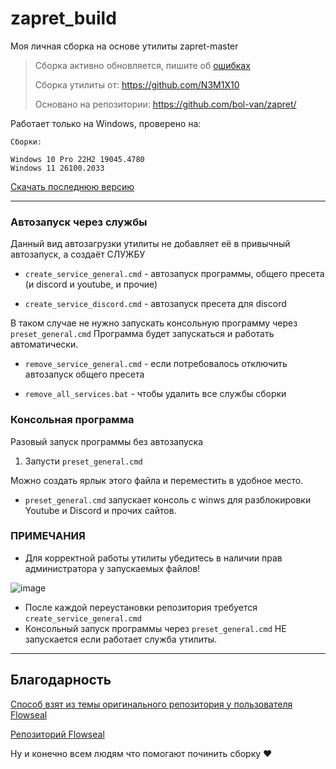 # zapret_build

Моя личная сборка на основе утилиты zapret-master

> Сборка активно обновляется, пишите об [ошибках](https://github.com/N3M1X10/zapret_build/issues)
> 
> Сборка утилиты от: https://github.com/N3M1X10
> 
> Основано на репозитории: https://github.com/bol-van/zapret/
>

Работает только на Windows, проверено на:
```
Сборки:

Windows 10 Pro 22H2 19045.4780
Windows 11 26100.2033
```

[Скачать последнюю версию](https://github.com/N3M1X10/zapret_build/releases)

---

### Автозапуск через службы

Данный вид автозагрузки утилиты не добавляет её в привычный автозапуск, а создаёт СЛУЖБУ

- `create_service_general.cmd` - автозапуск программы, общего пресета (и discord и youtube, и прочие)

- `create_service_discord.cmd` - автозапуск пресета для discord


В таком случае не нужно запускать консольную программу через `preset_general.cmd`
Программа будет запускаться и работать автоматически.


- `remove_service_general.cmd` - если потребовалось отключить автозапуск общего пресета

- `remove_all_services.bat` - чтобы удалить все службы сборки


### Консольная программа

Разовый запуск программы без автозапуска

1. Запусти `preset_general.cmd`

Можно создать ярлык этого файла и переместить в удобное место.

- `preset_general.cmd` запускает консоль с winws для разблокировки Youtube и Discord и прочих сайтов.


### ПРИМЕЧАНИЯ

- Для корректной работы утилиты убедитесь в наличии прав администратора у запускаемых файлов!

![image](https://github.com/user-attachments/assets/5d9cc6fc-aa53-4966-9fc3-87585d9d8b3c)


- После каждой переустановки репозитория требуется `create_service_general.cmd`
- Консольный запуск программы через `preset_general.cmd` НЕ запускается если работает служба утилиты.


---

## Благодарность

[Способ взят из темы оригинального репозитория у пользователя Flowseal](https://github.com/bol-van/zapret/issues/455#issuecomment-2400503770)

[Репозиторий Flowseal](https://github.com/Flowseal/zapret-discord-youtube)

Ну и конечно всем людям что помогают починить сборку ❤
